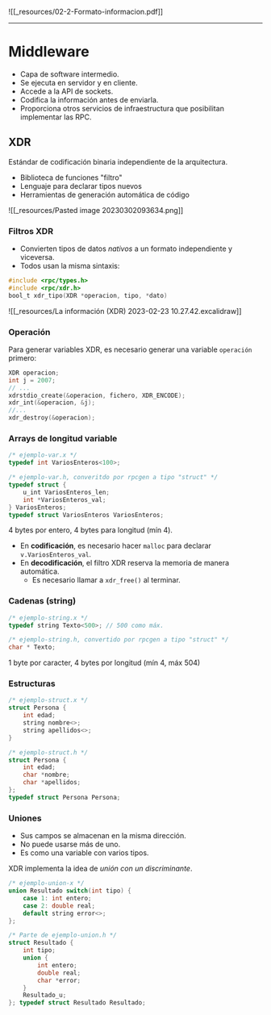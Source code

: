 ![[_resources/02-2-Formato-informacion.pdf]]

----

# Middleware
- Capa de software intermedio.
- Se ejecuta en servidor y en cliente.
- Accede a la API de sockets.
- Codifica la información antes de enviarla.
- Proporciona otros servicios de infraestructura que posibilitan implementar las RPC.

## XDR
Estándar de codificación binaria independiente de la arquitectura.
- Biblioteca de funciones "filtro"
- Lenguaje para declarar tipos nuevos
- Herramientas de generación automática de código

![[_resources/Pasted image 20230302093634.png]]

### Filtros XDR
- Convierten tipos de datos *nativos* a un formato independiente y viceversa.
- Todos usan la misma sintaxis:
```c
#include <rpc/types.h>
#include <rpc/xdr.h>
bool_t xdr_tipo(XDR *operacion, tipo, *dato)
```

![[_resources/La información (XDR) 2023-02-23 10.27.42.excalidraw]]

### Operación
Para generar variables XDR, es necesario generar una variable `operación` primero:
```c
XDR operacion;
int j = 2007;
// ...
xdrstdio_create(&operacion, fichero, XDR_ENCODE);
xdr_int(&operacion, &j);
//...
xdr_destroy(&operacion);
```

### Arrays de longitud variable
```c
/* ejemplo-var.x */
typedef int VariosEnteros<100>;
```

```c
/* ejemplo-var.h, converitdo por rpcgen a tipo "struct" */
typedef struct {
	u_int VariosEnteros_len;
	int *VariosEnteros_val;
} VariosEnteros;
typedef struct VariosEnteros VariosEnteros;
```

4 bytes por entero, 4 bytes para longitud (mín 4).

- En **codificación**, es necesario hacer `malloc` para declarar `v.VariosEnteros_val`.
- En **decodificación**, el filtro XDR reserva la memoria de manera automática.
	- Es necesario llamar a `xdr_free()` al terminar.

### Cadenas (string)
```c
/* ejemplo-string.x */
typedef string Texto<500>; // 500 como máx.
```

```c
/* ejemplo-string.h, convertido por rpcgen a tipo "struct" */
char * Texto;
```

1 byte por caracter, 4 bytes por longitud (mín 4, máx 504)

### Estructuras
```c
/* ejemplo-struct.x */
struct Persona {
	int edad;
	string nombre<>;
	string apellidos<>;
}
```

```c
/* ejemplo-struct.h */
struct Persona {
	int edad;
	char *nombre;
	char *apellidos;
};
typedef struct Persona Persona;
```

### Uniones
- Sus campos se almacenan en la misma dirección.
- No puede usarse más de uno.
- Es como una variable con varios tipos.

XDR implementa la idea de *unión con un discriminante*.
```c
/* ejemplo-union-x */
union Resultado switch(int tipo) {
	case 1: int entero;
	case 2: double real;
	default string error<>;
};
```

```c
/* Parte de ejemplo-union.h */ 
struct Resultado { 
	int tipo; 
	union { 
		int entero; 
		double real; 
		char *error; 
	}
	Resultado_u; 
}; typedef struct Resultado Resultado;
```